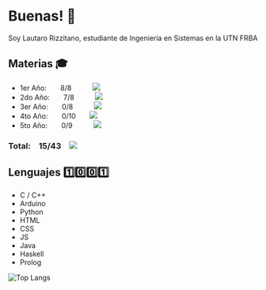 # Buenas! 👋
Soy Lautaro Rizzitano, estudiante de Ingeniería en Sistemas en la UTN FRBA

## Materias 🎓

- 1er Año:  8/8   ![](https://geps.dev/progress/100)
- 2do Año:  7/8   ![](https://geps.dev/progress/88)
- 3er Año:  0/8   ![](https://geps.dev/progress/0)
- 4to Año:  0/10  ![](https://geps.dev/progress/0)
- 5to Año:  0/9   ![](https://geps.dev/progress/0)
### Total: 15/43 ![](https://geps.dev/progress/35)

## Lenguajes 1️⃣0️⃣0️⃣1️⃣
- C / C++
- Arduino
- Python
- HTML
- CSS
- JS
- Java
- Haskell
- Prolog

![Top Langs](https://github-readme-stats.vercel.app/api/top-langs/?username=lrizzitano&layout=compact&theme=gruvbox)
